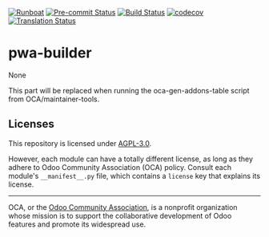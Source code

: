 
[![Runboat](https://img.shields.io/badge/runboat-Try%20me-875A7B.png)](https://runboat.odoo-community.org/builds?repo=OCA/pwa-builder&target_branch=16.0)
[![Pre-commit Status](https://github.com/OCA/pwa-builder/actions/workflows/pre-commit.yml/badge.svg?branch=16.0)](https://github.com/OCA/pwa-builder/actions/workflows/pre-commit.yml?query=branch%3A16.0)
[![Build Status](https://github.com/OCA/pwa-builder/actions/workflows/test.yml/badge.svg?branch=16.0)](https://github.com/OCA/pwa-builder/actions/workflows/test.yml?query=branch%3A16.0)
[![codecov](https://codecov.io/gh/OCA/pwa-builder/branch/16.0/graph/badge.svg)](https://codecov.io/gh/OCA/pwa-builder)
[![Translation Status](https://translation.odoo-community.org/widgets/pwa-builder-16-0/-/svg-badge.svg)](https://translation.odoo-community.org/engage/pwa-builder-16-0/?utm_source=widget)

<!-- /!\ do not modify above this line -->

# pwa-builder

None

<!-- /!\ do not modify below this line -->

<!-- prettier-ignore-start -->

[//]: # (addons)

This part will be replaced when running the oca-gen-addons-table script from OCA/maintainer-tools.

[//]: # (end addons)

<!-- prettier-ignore-end -->

## Licenses

This repository is licensed under [AGPL-3.0](LICENSE).

However, each module can have a totally different license, as long as they adhere to Odoo Community Association (OCA)
policy. Consult each module's `__manifest__.py` file, which contains a `license` key
that explains its license.

----
OCA, or the [Odoo Community Association](http://odoo-community.org/), is a nonprofit
organization whose mission is to support the collaborative development of Odoo features
and promote its widespread use.
